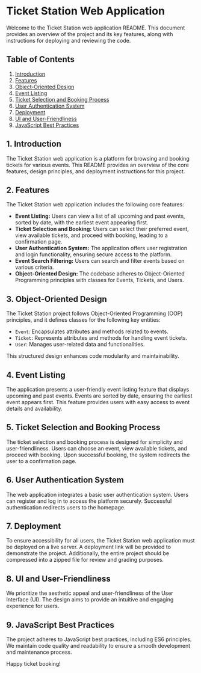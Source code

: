 
# Ticket Station Web Application

Welcome to the Ticket Station web application README. This document provides an overview of the project and its key features, along with instructions for deploying and reviewing the code.

## Table of Contents

1. [Introduction](#introduction)
2. [Features](#features)
3. [Object-Oriented Design](#object-oriented-design)
4. [Event Listing](#event-listing)
5. [Ticket Selection and Booking Process](#ticket-selection-and-booking-process)
6. [User Authentication System](#user-authentication-system)
7. [Deployment](#deployment)
8. [UI and User-Friendliness](#ui-and-user-friendliness)
9. [JavaScript Best Practices](#javascript-best-practices)

## 1. Introduction

The Ticket Station web application is a platform for browsing and booking tickets for various events. This README provides an overview of the core features, design principles, and deployment instructions for this project.

## 2. Features

The Ticket Station web application includes the following core features:

- **Event Listing:** Users can view a list of all upcoming and past events, sorted by date, with the earliest event appearing first.
- **Ticket Selection and Booking:** Users can select their preferred event, view available tickets, and proceed with booking, leading to a confirmation page.
- **User Authentication System:** The application offers user registration and login functionality, ensuring secure access to the platform.
- **Event Search Filtering:** Users can search and filter events based on various criteria.
- **Object-Oriented Design:** The codebase adheres to Object-Oriented Programming principles with classes for Events, Tickets, and Users.

## 3. Object-Oriented Design

The Ticket Station project follows Object-Oriented Programming (OOP) principles, and it defines classes for the following key entities:

- `Event`: Encapsulates attributes and methods related to events.
- `Ticket`: Represents attributes and methods for handling event tickets.
- `User`: Manages user-related data and functionalities.

This structured design enhances code modularity and maintainability.

## 4. Event Listing

The application presents a user-friendly event listing feature that displays upcoming and past events. Events are sorted by date, ensuring the earliest event appears first. This feature provides users with easy access to event details and availability.

## 5. Ticket Selection and Booking Process

The ticket selection and booking process is designed for simplicity and user-friendliness. Users can choose an event, view available tickets, and proceed with booking. Upon successful booking, the system redirects the user to a confirmation page.

## 6. User Authentication System

The web application integrates a basic user authentication system. Users can register and log in to access the platform securely. Successful authentication redirects users to the homepage.

## 7. Deployment

To ensure accessibility for all users, the Ticket Station web application must be deployed on a live server. A deployment link will be provided to demonstrate the project. Additionally, the entire project should be compressed into a zipped file for review and grading purposes.

## 8. UI and User-Friendliness

We prioritize the aesthetic appeal and user-friendliness of the User Interface (UI). The design aims to provide an intuitive and engaging experience for users.

## 9. JavaScript Best Practices

The project adheres to JavaScript best practices, including ES6 principles. We maintain code quality and readability to ensure a smooth development and maintenance process.


Happy ticket booking!

